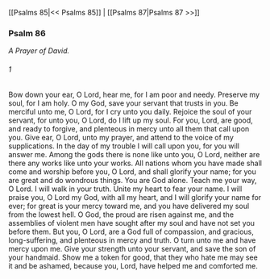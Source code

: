 [[Psalms 85|<< Psalms 85]]  |  [[Psalms 87|Psalms 87 >>]]

### Psalm 86

*A Prayer of David.*

###### 1
Bow down your ear, O Lord, hear me, for I am poor and needy. Preserve my soul, for I am holy. O my God, save your servant that trusts in you. Be merciful unto me, O Lord, for I cry unto you daily. Rejoice the soul of your servant, for unto you, O Lord, do I lift up my soul. For you, Lord, are good, and ready to forgive, and plenteous in mercy unto all them that call upon you. Give ear, O Lord, unto my prayer, and attend to the voice of my supplications. In the day of my trouble I will call upon you, for you will answer me. Among the gods there is none like unto you, O Lord, neither are there any works like unto your works. All nations whom you have made shall come and worship before you, O Lord, and shall glorify your name; for you are great and do wondrous things. You are God alone. Teach me your way, O Lord. I will walk in your truth. Unite my heart to fear your name. I will praise you, O Lord my God, with all my heart, and I will glorify your name for ever; for great is your mercy toward me, and you have delivered my soul from the lowest hell. O God, the proud are risen against me, and the assemblies of violent men have sought after my soul and have not set you before them. But you, O Lord, are a God full of compassion, and gracious, long-suffering, and plenteous in mercy and truth. O turn unto me and have mercy upon me. Give your strength unto your servant, and save the son of your handmaid. Show me a token for good, that they who hate me may see it and be ashamed, because you, Lord, have helped me and comforted me.